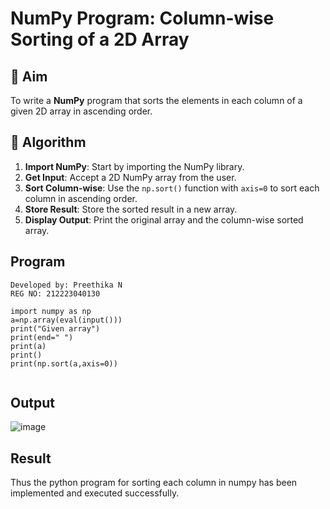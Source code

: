 # NumPy Program: Column-wise Sorting of a 2D Array

## 🎯 Aim
To write a **NumPy** program that sorts the elements in each column of a given 2D array in ascending order.

## 🧠 Algorithm

1. **Import NumPy**: Start by importing the NumPy library.
2. **Get Input**: Accept a 2D NumPy array from the user.
3. **Sort Column-wise**: Use the `np.sort()` function with `axis=0` to sort each column in ascending order.
4. **Store Result**: Store the sorted result in a new array.
5. **Display Output**: Print the original array and the column-wise sorted array.

##  Program
```
Developed by: Preethika N
REG NO: 212223040130
```
```
import numpy as np
a=np.array(eval(input()))
print("Given array")
print(end=" ")
print(a)
print() 
print(np.sort(a,axis=0)) 
 
```
## Output
![image](https://github.com/user-attachments/assets/fb5d8c6f-1b2e-4152-83c2-a095073974c4)

## Result
Thus the python program for sorting each column in numpy has been implemented and executed successfully.
